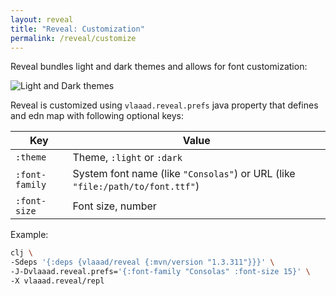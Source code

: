 ```yaml
---
layout: reveal
title: "Reveal: Customization"
permalink: /reveal/customize
---
```


Reveal bundles light and dark themes and allows for font customization:

![Light and Dark themes](/assets/reveal/customize.png)

Reveal is customized using `vlaaad.reveal.prefs` java property that defines and edn map with following optional keys:

| Key            | Value                                                                         |
|----------------|-------------------------------------------------------------------------------|
| `:theme`       | Theme, `:light` or `:dark`                                                    |
| `:font-family` | System font name (like `"Consolas"`) or URL (like `"file:/path/to/font.ttf"`) |
| `:font-size`   | Font size, number                                                             |

Example:
```sh
clj \
-Sdeps '{:deps {vlaaad/reveal {:mvn/version "1.3.311"}}}' \
-J-Dvlaaad.reveal.prefs='{:font-family "Consolas" :font-size 15}' \
-X vlaaad.reveal/repl
```
